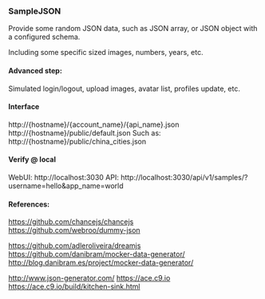 ### SampleJSON

Provide some random JSON data, such as JSON array, or JSON object with a configured schema.

Including some specific sized images, numbers, years, etc.

#### Advanced step:
Simulated login/logout, upload images, avatar list, profiles update, etc.

#### Interface

http://{hostname}/{account_name}/{api_name}.json    
http://{hostname}/public/default.json
Such as:
http://{hostname}/public/china_cities.json

#### Verify @ local
WebUI:
http://localhost:3030
API:
http://localhost:3030/api/v1/samples/?username=hello&app_name=world

#### References:
https://github.com/chancejs/chancejs    
https://github.com/webroo/dummy-json

https://github.com/adleroliveira/dreamjs    
https://github.com/danibram/mocker-data-generator/    
http://blog.danibram.es/project/mocker-data-generator/

http://www.json-generator.com/
https://ace.c9.io
https://ace.c9.io/build/kitchen-sink.html

